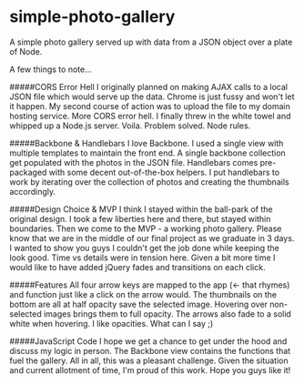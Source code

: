# simple-photo-gallery
A simple photo gallery served up with data from a JSON object over a plate of Node.

A few things to note...

#####CORS Error Hell
I originally planned on making AJAX calls to a local JSON file which would serve up the data.
Chrome is just fussy and won't let it happen. My second course of action was to upload the file to my domain
hosting service. More CORS error hell. I finally threw in the white towel and whipped up a Node.js server.
Voila. Problem solved. Node rules.

#####Backbone & Handlebars
I love Backbone. I used a single view with multiple templates to maintain the front end. A single backbone collection
get populated with the photos in the JSON file. Handlebars comes pre-packaged with some decent out-of-the-box helpers.
I put handlebars to work by iterating over the collection of photos and creating the thumbnails accordingly.

#####Design Choice & MVP
I think I stayed within the ball-park of the original design. I took a few liberties here and there, but stayed within
boundaries. Then we come to the MVP - a working photo gallery. Please know that we are in the middle of our final project
as we graduate in 3 days. I wanted to show you guys I couldn't get the job done while keeping the look good. Time vs
details were in tension here. Given a bit more time I would like to have added jQuery fades and transitions on each
click.

#####Features
All four arrow keys are mapped to the app (<- that rhymes) and function just like a click on the arrow would. The
thumbnails on the bottom are all at half opacity save the selected image. Hovering over non-selected images brings them
to full opacity. The arrows also fade to a solid white when hovering. I like opacities. What can I say ;)

#####JavaScript Code
I hope we get a chance to get under the hood and discuss my logic in person. The Backbone view contains the functions
that fuel the gallery. All in all, this was a pleasant challenge. Given the situation and current allotment of time,
I'm proud of this work. Hope you guys like it!

